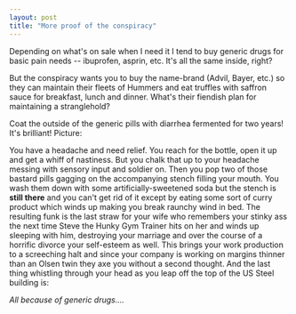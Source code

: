 ```yaml
---
layout: post
title: "More proof of the conspiracy"
---
```




<p>Depending on what's on sale when I need it I tend to buy generic drugs for basic pain needs -- ibuprofen, asprin, etc. It's all the same inside, right?</p>

<p>But the conspiracy wants you to buy the name-brand (Advil, Bayer, etc.) so they can maintain their fleets of Hummers and eat truffles with saffron sauce for breakfast, lunch and dinner. What's their fiendish plan for maintaining a stranglehold? 

<p>Coat the outside of the generic pills with diarrhea fermented for two years! It's brilliant! Picture:

<p>You have a headache and need relief. You reach for the bottle, open it up and get a whiff of nastiness. But you chalk that up to your headache messing with sensory input and soldier on. Then you pop two of those bastard pills gagging on the accompanying stench filling your mouth. You wash them down with some artificially-sweetened soda but the stench is <b>still there</b> and you can't get rid of it except by eating some sort of curry product which winds up making you break raunchy wind in bed. The resulting funk is the last straw for your wife who remembers your stinky ass the next time Steve the Hunky Gym Trainer hits on her and winds up sleeping with him, destroying your marriage and over the course of a horrific divorce your self-esteem as well. This brings your work production to a screeching halt and since your company is working on margins thinner than an Olsen twin they axe you without a second thought. And the last thing whistling through your head as you leap off the top of the US Steel building is:</p>

<p><em>All because of generic drugs....</em></p>


